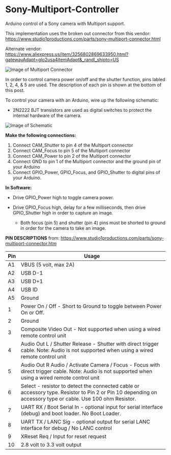# Sony-Multiport-Controller
Arduino control of a Sony camera with Multiport support. 

This implementation uses the broken out connector from this vendor:
https://www.studio1productions.com/parts/sony-multiport-connector.html

Alternate vendor: https://www.aliexpress.us/item/3256802869633950.html?gatewayAdapt=glo2usa4itemAdapt&_randl_shipto=US

![Image of Multiport Connector](https://ae01.alicdn.com/kf/H5f6b65644b0142fd870edd3969e3c9532/Multiport-Connector-Multi-Terminal-Connector-Male-Multiport-Connector-with-15-pins-and-Soldering-Tabs.jpg_.webp)

In order to control camera power on/off and the shutter function, pins labled 1, 2, 4, & 5 are used. The description of each pin is shown at the bottom of this post. 

To control your camera with an Arduino, wire up the following schematic:
 * 2N2222 BJT transistors are used as digital switches to protect the internal hardware of the camera. 
  
![Image of Schematic](https://i.imgur.com/Ikuon1v.jpg)


**Make the following connections:**
1. Connect CAM_Shutter to pin 4 of the Multiport connector
2. Connect CAM_Focus to pin 5 of the Multiport connector
3. Connect CAM_Power to pin 2 of the Multiport connector
4. Connect GND to pin 1 of the Multiport connector and the ground pin of your Arduino
5. Connect GPIO_Power, GPIO_Focus, and GPIO_Shutter to digital pins of your Arduino. 

**In Software:**
* Drive GPIO_Power high to toggle camera power. 

* Drive GPIO_Focus high, delay for a few milliseconds, then drive GPIO_Shutter high in order to capture an image. 
  * Both focus (pin 5) and shutter (pin 4) pins must be shorted to ground in order for the camera to take an image. 


**PIN DESCRIPTIONS** from: https://www.studio1productions.com/parts/sony-multiport-connector.htm

Pin | Usage
----| -----
A1  |	VBUS (5 volt, max 2A)
A2	| USB D-1
A3	| USB D+1
A4	| USB ID
A5	| Ground
1	  | Power On  / Off - Short to Ground to toggle between Power On or Off.
2	  | Ground
3	  | Composite Video Out - Not supported when using a wired remote control unit
4	  | Audio Out L / Shutter Release - Shutter with direct trigger cable. Note: Audio is not supported when using a wired remote control unit
5	  | Audio Out R Audio / Activate Camera / Focus -  Focus with direct trigger cable. Note: Audio is not supported when using a wired remote control unit
6	  | Select - resistor to detect the connected cable or accessory type.  Resistor to Pin 2 or Pin 10 depending on accessory type or cable.  Use 100 ohm Resistor.
7	  | UART RX / Boot Serial In - optional input for serial interface (debug) and boot loader.  No Boot Loader.
8	  | UART TX / LANC Sig - optional output for serial LANC interface for debug / No LANC control
9	  | XReset Req / Input for reset request
10	| 2.8 volt to 3.3 volt output







